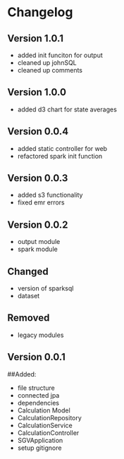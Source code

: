 # Changelog
## Version 1.0.1
- added init funciton for output 
- cleaned up johnSQL
- cleaned up comments

## Version 1.0.0
- added d3 chart for state averages

## Version 0.0.4
- added static controller for web
- refactored spark init function

## Version 0.0.3
- added s3 functionality
- fixed emr errors

## Version 0.0.2

- output module
- spark module

## Changed
- version of sparksql
- dataset

## Removed 
- legacy modules

## Version 0.0.1

##Added:
- file structure 
- connected jpa
- dependencies
- Calculation Model
- CalculationRepository
- CalculationService
- CalculationController
- SGVApplication
- setup gitignore